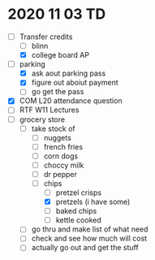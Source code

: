 # 2020 11 03 TD

- [ ] Transfer credits
  - [ ] blinn
  - [x] college board AP
- [ ] parking
  - [x] ask aout parking pass
  - [x] figure out aboiut payment
  - [ ] go get the pass
- [x] COM L20 attendance question
- [ ] RTF W11 Lectures
- [ ] grocery store
  - [ ] take stock of
    - [ ] nuggets
    - [ ] french fries
    - [ ] corn dogs
    - [ ] choccy milk
    - [ ] dr pepper
    - [ ] chips
      - [ ] pretzel crisps
      - [x] pretzels (i have some)
      - [ ] baked chips
      - [ ] kettle cooked 
  - [ ] go thru and make list of what need
  - [ ] check and see how much will cost
  - [ ] actually go out and get the stuff
